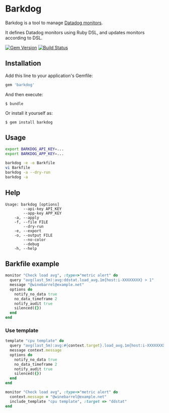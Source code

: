 # Barkdog

Barkdog is a tool to manage [Datadog monitors](http://docs.datadoghq.com/guides/monitoring/).

It defines Datadog monitors using Ruby DSL, and updates monitors according to DSL.

[![Gem Version](https://badge.fury.io/rb/barkdog.svg)](http://badge.fury.io/rb/barkdog)
[![Build Status](https://travis-ci.org/winebarrel/barkdog.svg?branch=master)](https://travis-ci.org/winebarrel/barkdog)

## Installation

Add this line to your application's Gemfile:

```ruby
gem 'barkdog'
```

And then execute:

    $ bundle

Or install it yourself as:

    $ gem install barkdog

## Usage

```sh
export BARKDOG_API_KEY=...
export BARKDOG_APP_KEY=...

barkdog -e -o Barkfile
vi Barkfile
barkdog -a --dry-run
barkdog -a
```

## Help

```
Usage: barkdog [options]
        --api-key API_KEY
        --app-key APP_KEY
    -a, --apply
    -f, --file FILE
        --dry-run
    -e, --export
    -o, --output FILE
        --no-color
        --debug
    -h, --help
```

## Barkfile example

```ruby
monitor "Check load avg", :type=>"metric alert" do
  query "avg(last_5m):avg:ddstat.load_avg.1m{host:i-XXXXXXXX} > 1"
  message "@winebarrel@example.net"
  options do
    notify_no_data true
    no_data_timeframe 2
    notify_audit true
    silenced({})
  end
end
```

### Use template

```ruby
template "cpu template" do
  query "avg(last_5m):avg:#{context.target}.load_avg.1m{host:i-XXXXXXXX} > 1"
  message context.message
  options do
    notify_no_data true
    no_data_timeframe 2
    notify_audit true
    silenced({})
  end
end

monitor "Check load avg", :type=>"metric alert" do
  context.message = "@winebarrel@example.net"
  include_template "cpu template", :target => "ddstat"
end
```
